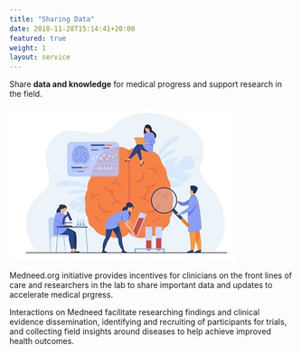 ```yaml
---
title: "Sharing Data"
date: 2018-11-28T15:14:41+20:00  
featured: true
weight: 1
layout: service
---
```


Share **data and knowledge** for medical progress and support research in the field.

![Pharm drugs](/images/illustrations/tests.jpg)


Medneed.org initiative provides incentives for clinicians on the front lines of care and researchers in the lab to share important data and updates to accelerate medical prgress.
 
Interactions on Medneed facilitate researching findings and clinical evidence dissemination, identifying and recruiting of participants for trials, and collecting field insights around diseases to help achieve improved health outcomes.

